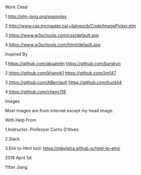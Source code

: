 

Work Cited

1.http://elm-lang.org/examples

2.http://www.cas.mcmaster.ca/~dalvescb/Code/ImagePicker.elm

3.https://www.w3schools.com/css/default.asp

4.https://www.w3schools.com/html/default.asp

Inspired By

1.https://github.com/aksamitn https://github.com/barskyn

2.https://github.com/khannk1 https://github.com/lim147

3.https://github.com/ABerriault https://github.com/bucklj4

4.https://github.com/chenc118

Images

Most images are from internet except my head image.

With Help From

1.Instructor: Professor Curtis D'Alves

2.Slack

3.Elm to Html tool: https://mbylstra.github.io/html-to-elm/



2018 April 1st

 Yifan Jiang
